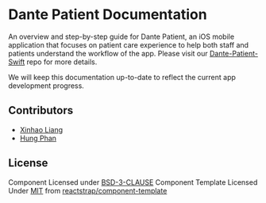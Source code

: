 # Dante Patient Documentation

An overview and step-by-step guide for Dante Patient, an iOS mobile application that focuses on patient care experience to help both staff and patients understand the workflow of the app. Please visit our [Dante-Patient-Swift](https://github.com/team-dante/Dante-Patient-Swift) repo for more details.

We will keep this documentation up-to-date to reflect the current app development progress.

## Contributors

- [Xinhao Liang](https://github.com/xinhao128)
- [Hung Phan](https://github.com/hp0101)

## License

Component Licensed under [BSD-3-CLAUSE](LICENSE)
Component Template Licensed Under [MIT](LICENSE-component-template) from [reactstrap/component-template](https://github.com/reactstrap/component-template)